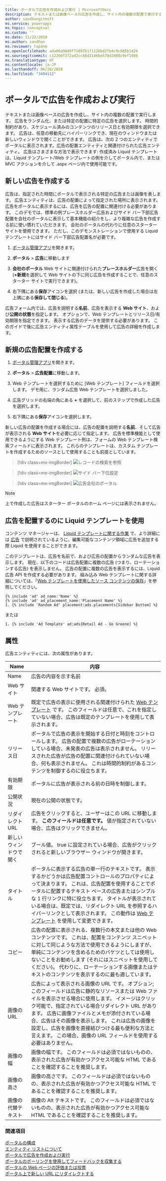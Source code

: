```yaml
---
title: ポータルで広告を作成および実行 | MicrosoftDocs
description: テキストまたは画像ベースの広告を作成し、サイト内の複数の配置で実行する方法についての説明です。
author: sandhangitmsft
ms.service: powerapps
ms.topic: conceptual
ms.custom: ''
ms.date: 11/22/2019
ms.author: sandhan
ms.reviewer: tapanm
ms.openlocfilehash: ada06a9889f71097b1f1126bd2fb4c9c985b1d24
ms.sourcegitcommit: c12260f372ad2cc48d3146be570d2088c9ef1d86
ms.translationtype: HT
ms.contentlocale: ja-JP
ms.lasthandoff: 06/20/2020
ms.locfileid: "3494112"
---
```

# <a name="create-and-run-advertisements-on-a-portal"></a>ポータルで広告を作成および実行

テキストまたは画像ベースの広告を作成し、サイト内の複数の配置で実行します。 広告をランダム化、または特定の配置に特定の広告を選択します。 時間的制約があり、スケジュール済みのコンテンツのリリース日と有効期限を選択できます。 広告は、任意の移動先にハイパーリンクでき、現在のウィンドウまたは新しいウィンドウで開くことができます。 広告は、次の 2 つのエンティティでポータルに表示されます。広告の配置エンティティと関連付けられた広告エンティティ。 広告はさまざまな方法で表示できます: 作成済み Liquid テンプレートは、Liquid テンプレート/Web テンプレートの例を介してポータル内で、または MVC アクションを介して .aspx ページ内で使用可能です。

## <a name="create-a-new-advertisement"></a>新しい広告を作成する

広告は、指定された時間にポータルで表示される特定の広告または画像を表します。 広告エンティティは、広告の配置によって指定された場所に表示されます。 広告をポータルに表示するには、広告を広告の配置に関連付ける必要があります。 このデモでは、標準の例プレースホルダー広告およびサイド バー下部広告配置を会社のポータルに表示して基本機能の紹介をし、より複雑な広告を作成する前に使い慣れていただきます。 会社のポータルの代わりに任意のスターター サイトを使用できます。 ただし、このデモンストレーションで使用する Liquid テンプレートにはサイド バー下部広告配置名が必要です。

1. [ポータル管理アプリ](configure-portal.md)を開きます。

2. **ポータル** > **広告**に移動します

3. **会社のポータル** Web サイトに関連付けられた**プレースホルダー**広告を開く (**+新規**を選択して Web サイトの下に同じ広告を作成することで、任意のスターター サイトで実行できます)。 

4. 右下隅にある**保存**アイコンを選択 (または、新しい広告を作成した場合は左上隅にある**保存して閉じる**)。

広告フォーム内では、広告を説明する**名前**、広告を表示する **Web サイト**、および**公開の状態**を指定します。 オプションで、Web テンプレートとリリース日/有効期限を指定できます。 表示する広告のデータを提供する必要があります。 このガイドで後に広告エンティティ属性テーブルを使用して広告の詳細を作成します。


## <a name="create-a-new-advertisement-placements"></a>新規の広告配置を作成する

1. [ポータル管理アプリ](configure-portal.md)を開きます。

2. **ポータル** > **広告配置**に移動します。

3. Web テンプレートを選択するために [Web テンプレート] フィールドを選択します。 デモ用に、ランダム広告 Web テンプレートを選択しました。

4. 広告グリッドの右端の角にある **+** を選択して、前のステップで作成した広告を選択します。

5. 右下隅にある**保存**アイコンを選択します。

新しい広告の配置を作成する場合には、広告の配置を説明する**名前**、そして広告が表示される **Web サイト**を必要に応じて指定します。 広告を標準機能として使用できるようにする Web テンプレート例は、フォームの Web テンプレート検索フィールドに表示されます。 これらのテンプレートは、カスタム テンプレートを作成するためのソースとして使用することも前提としています。

> [!div class=mx-imgBorder]
> ![レコードの検索を参照](../media/see-lookup-record.png "レコードの検索を参照")  

> [!div class=mx-imgBorder]
> ![サイド バー下位設定](../media/set-sidebar-bottom.png "サイド バー下位設定")  

> [!div class=mx-imgBorder]
> ![広告会社のポータル](../media/ad-company-portal.png "広告会社のポータル")  

> [!NOTE] 
> 上で作成した広告はスターター ポータルのホーム ページには表示されません。

## <a name="using-liquid-templates-to-place-advertisements"></a>広告を配置するのに Liquid テンプレートを使用

コンテンツ マネージャーは、 [Liquid テンプレートに関する作業](../liquid/liquid-overview.md) で、より詳細には [広告](../liquid/liquid-objects.md#ads) で説明されているように、編集可能なコンテンツ領域に広告を追加する際 Liquid を使用することができます。

このテンプレートは、広告を名前で、および広告の配置からランダムな広告を表示します。 現在、以下のコードは広告配置に複数の広告 (つまり、ローテーションする広告) を表示しません。 広告の配置に複数の広告を表示するには、Liquid 広告 API を作成する必要があります。 組み込み Web テンプレートに関する詳細については、「[Web テンプレートを使用したソース コンテンツの保存](../liquid/store-content-web-templates.md)」を参照してください。

```
{% include 'ad' ad_name:'Name' %}
{% include 'ad' ad_placement_name:'Placement Name' %}
1. {% include 'Random Ad' placement:ads.placements[Sidebar Bottom] %}
```
または 

```
1. {% include 'Ad Template' ad:ads{Retail Ad - Go Greene] %}
```


## <a name="attributes"></a>属性

広告エンティティには、次の属性があります。


|        Name        |                                                                                                                                                                                                                                             内容                                                                                                                                                                                                                                              |
|--------------------|------------------------------------------------------------------------------------------------------------------------------------------------------------------------------------------------------------------------------------------------------------------------------------------------------------------------------------------------------------------------------------------------------------------------------------------------------------------------------------------------------|
|        Name        |                                                                                                                                                                                                                                    広告の内容を示す名前                                                                                                                                                                                                                                     |
|      Web サイト       |                                                                                                                                                                                                                                  関連する Web サイトです。 必須。                                                                                                                                                                                                                                   |
|    Web テンプレート    |                                                                                                                                                既定で広告の表示に使用される関連付けられた [Web テンプレート](../liquid/store-content-web-templates.md) です。 このフィールドは任意で、これを指定していない場合、広告は既定のテンプレートを使用して表示されます。                                                                                                                                                |
|    リリース日    |                                                                                      ポータルで広告の表示を開始する日付と時刻をコントロールします。 広告の配置で複数の広告がローテーションしている場合、未発表の広告は表示されません。 リリースされた広告が広告の配置に関連付けられていない場合、何も表示されません。 これは時間的制約があるコンテンツを制御するのに役立ちます。                                                                                      |
|  有効期限   |                                                                                                                                                                                                             ポータルに広告が表示される前の日時を制御します。                                                                                                                                                                                                             |
|  公開状況  |                                                                                                                                                                                                                                    現在の公開の状態です。                                                                                                                                                                                                                                     |
|    リダイレクト URL    |                                                                                                                                                                                広告をクリックすると、ユーザーはこの URL に移動します。 **このフィールドは任意です。** 値が指定されていない場合、広告はクリックできません。                                                                                                                                                                                 |
| 新しいウィンドウで開く |                                                                                                                                                                                                             ブール値。 true に設定されている場合、広告がクリックされると新しいブラウザー ウィンドウが開きます。                                                                                                                                                                                                             |
|       タイトル        |  ポータルに表示する広告の単一行のテキストです。 表示するかどうかは広告配置コントロールのプロパティによって決まります。 これは、広告配置を使用することでポータルに配置するテキスト ベースの広告またはシンプルな 1 行リンクに特に役立ちます。 タイトルが表示されている場合は、既定では、リダイレクト URL を参照するハイパーリンクとして表示されます。 この動作は [Web テンプレート](../liquid/store-content-web-templates.md) を使用して変更できます。   |
|        コピー        |                                                                      広告の配置に表示される、複数行の本文または他の Web コンテンツです。 これは、配置をコンテンツ スニペットに対して同じような方法で使用できるようにしますが、単純にコンテンツを含めるためのバケツとしては使用しないことをお勧めします (それにはスニペットを使用してください)。 代わりに、ローテーションする画像またはテキストのコンテンツを表示するのに最も適しています。                                                                      |
|     画像の URL      | 広告によって表示される画像の URL です。 オプション; このフィールドは広告に静的なリソースまたは Web ファイルを表示させる場合に使用します。 イメージはクリック可能で、指定されている場合リダイレクト URL があります。 広告に画像ファイルとメモが添付されている場合、広告はその画像を表示します。 これは広告の画像を設定し、広告を画像を直接結びつける最も便利な方法と言えます。 この場合、画像の URL フィールドを使用する必要はありません。 |
|    画像の幅     |                                                                                                                                                                                    画像の幅です。 このフィールドは必須ではないものの、表示された広告が有効かつアクセス可能な HTML であることを確認することを推奨します。                                                                                                                                                                                     |
|    画像の高さ    |                                                                                                                                                                                    画像の高さです。 このフィールドは必須ではないものの、表示された広告が有効かつアクセス可能な HTML であることを確認することを推奨します。                                                                                                                                                                                    |
|   画像の代替テキスト   |                                                                                                                                                                                  画像の Alt テキストです。 このフィールドは必須ではないものの、表示された広告が有効かつアクセス可能な HTML であることを確認することを推奨します。                                                                                                                                                                                  |

### <a name="see-also"></a>関連項目

[ポータルの構成](configure-portal.md)  
[エンティティ リストについて](entity-lists.md)  
[ポータルで広告を作成および実行](create-run-advertisement.md)  
[ポータルのポーリングを使用してフィードバックを収集する](gather-feedback-poll.md)  
[ポータルの Web ページの評価または投票](rate-webpage.md)  
[ポータル上で新しい URL にリダイレクトする](add-redirect-url.md)  

